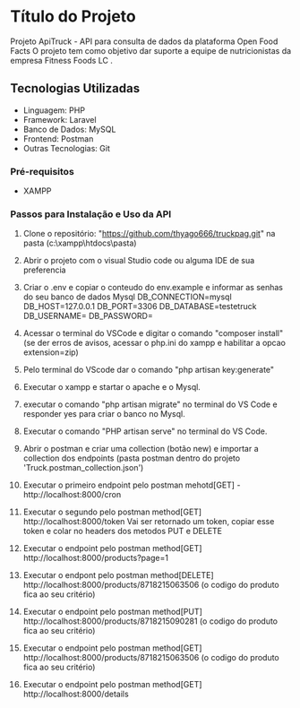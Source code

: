 # Título do Projeto

Projeto ApiTruck - API para consulta de dados da plataforma Open Food Facts
O projeto tem como objetivo dar suporte a equipe de nutricionistas da empresa Fitness Foods LC .

## Tecnologias Utilizadas

- Linguagem: PHP
- Framework: Laravel
- Banco de Dados: MySQL
- Frontend: Postman
- Outras Tecnologias: Git

### Pré-requisitos

- XAMPP

### Passos para Instalação e Uso da API

1. Clone o repositório: "https://github.com/thyago666/truckpag.git" na pasta (c:\xampp\htdocs\pasta)

2. Abrir o projeto com o visual Studio code ou alguma IDE de sua preferencia

3. Criar o .env e copiar o conteudo do env.example e informar as senhas do seu banco de dados Mysql
DB_CONNECTION=mysql
DB_HOST=127.0.0.1
DB_PORT=3306
DB_DATABASE=testetruck
DB_USERNAME=
DB_PASSWORD=

4. Acessar o terminal do VSCode e digitar o comando "composer install" (se der erros de avisos, acessar o php.ini do xampp e habilitar a opcao extension=zip)

5. Pelo terminal do VScode dar o comando "php artisan key:generate"

6. Executar o xampp e startar o apache e o Mysql.  

7. executar o comando "php artisan migrate" no terminal do VS Code e responder yes para criar o banco no Mysql.

8. Executar o comando "PHP artisan serve" no terminal do VS Code.

9. Abrir o postman e criar uma collection (botão new) e importar a collection dos endpoints (pasta postman dentro do projeto 'Truck.postman_collection.json')

10. Executar o primeiro endpoint pelo postman mehotd[GET] - http://localhost:8000/cron

11. Executar o segundo pelo postman method[GET] http://localhost:8000/token
    Vai ser retornado um token, copiar esse token e colar no headers dos metodos PUT e DELETE

12. Executar o endpoint pelo postman method[GET] http://localhost:8000/products?page=1  

13. Executar o endpont pelo postman method[DELETE] http://localhost:8000/products/8718215063506 (o codigo do produto fica ao seu critério)

14. Executar o endpoint pelo postman method[PUT] http://localhost:8000/products/8718215090281 (o codigo do produto fica ao seu critério) 

15. Executar o endpoint pelo postman method[GET] http://localhost:8000/products/8718215063506 (o codigo do produto fica ao seu critério) 

16. Executar o endpoint pelo postman method[GET] http://localhost:8000/details

